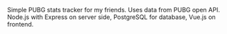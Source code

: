 Simple PUBG stats tracker for my friends. Uses data from PUBG open API. Node.js with Express on server side, PostgreSQL for database, Vue.js on frontend.
